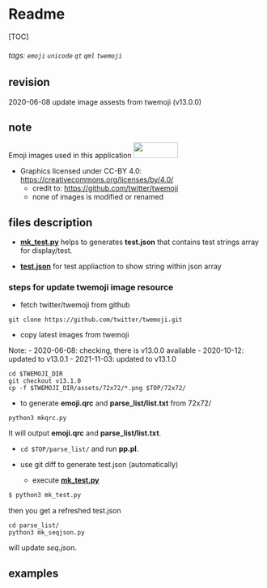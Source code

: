 # Readme

[TOC]

###### tags: ```emoji``` ```unicode``` ```qt``` ```qml``` ```twemoji```

## revision

2020-06-08 update image assests from twemoji (v13.0.0)

## note

Emoji images used in this application <img src="https://mirrors.creativecommons.org/presskit/buttons/88x31/png/by.png" width=88 height=31>
- Graphics licensed under CC-BY 4.0: https://creativecommons.org/licenses/by/4.0/
    - credit to: https://github.com/twitter/twemoji
    - none of images is modified or renamed

## files description

- **[mk_test.py](./mk_test.py)** helps to generates **test.json** that contains test strings array for display/test.

- **[test.json](./test.json)** for test appliaction to show string within json array

### steps for update twemoji image resource

* fetch twitter/twemoji from github
```
git clone https://github.com/twitter/twemoji.git
```

* copy latest images from twemoji

Note:
    - 2020-06-08: checking, there is v13.0.0 available
    - 2020-10-12: updated to v13.0.1
    - 2021-11-03: updated to v13.1.0


```
cd $TWEMOJI_DIR
git checkout v13.1.0
cp -f $TWEMOJI_DIR/assets/72x72/*.png $TOP/72x72/
```

* to generate **emoji.qrc** and **parse_list/list.txt** from 72x72/

```
python3 mkqrc.py
```
  It will output __emoji.qrc__ and __parse_list/list.txt__.

* ```cd $TOP/parse_list/``` and run __pp.pl__.

* use git diff to generate test.json (automatically)
    * execute **[mk_test.py](./mk_test.py)**

```bash
$ python3 mk_test.py
```
then you get a refreshed test.json

```base
cd parse_list/
python3 mk_seqjson.py
```

will update *seq.json*.

## examples


